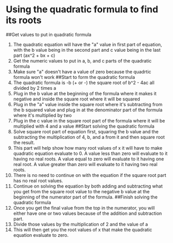 # Using the quadratic formula to find its roots
##Get values to put in quadratic formula
1. The quadratic equation will have the "a" value in first part of equation, with the b value being in the second part and c value being in the last part (ax^2 + bx + c)
2. Get the numeric values to put in a, b, and c parts of the quadratic formula
3. Make sure "a" doesn't have a value of zero because the quadrtic formula won't work
##Start to form the quadratic formula
1. The quadratic formula is -b (+ or -) the square root of b^2 - 4ac all divided by 2 times a
2. Plug in the b value at the beginning of the formula where it makes it negative and inside the square root where it will be squared
3. Plug in the "a" value inside the square root where it's subtracting from the b squared value and plug in at the denominator part of the formula where it's multiplied by two
4. Plug in the c value in the square root part of the formula where it will  be multiplied with 4 and a value
##Start solving the quadratic formula
1. Solve square root part of equation first, squaring the b value and the subtracting the multiplication of 4, b, and a from it and then square root the result.
2. This part will help show how many root values of x it will have to make quadratic equation evaluate to 0. A value less than zero will evaluate to it having no real roots. A value equal to zero will evaluate to it having one real root. A value greater than zero will evaluate to it having two real roots.
3. There is no need to continue on with the equation if the square root part has no real root values.
4. Continue on solving the equation by both adding and subtracting what you get from the square root value to the negative b value at the beginning of the numerator part of the formula.
##Finish solving the quadratic formula
1. Once you get the final value from the top in the numerator, you will either have one or two values because of the addition and subtraction part.
2. Divide those values by the multiplication of 2 and the value of a
3. This will then get you the root values of x that make the quadratic equation evaluate to zero.